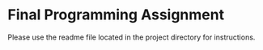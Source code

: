 

# Final Programming Assignment

Please use the readme file located in the project directory for instructions.
